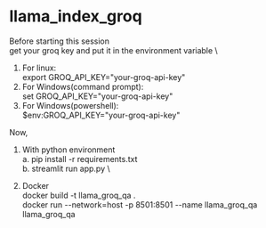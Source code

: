 # llama_index_groq

Before starting this session \
get your groq key and put it in the environment variable \
1. For linux: \
   export GROQ_API_KEY="your-groq-api-key"
2. For Windows(command prompt): \
   set GROQ_API_KEY="your-groq-api-key"
3. For Windows(powershell): \
   $env:GROQ_API_KEY="your-groq-api-key" 

Now, 

1. With python environment \
   a. pip install -r requirements.txt \
   b. streamlit run app.py \

2. Docker \
   docker build -t llama_groq_qa . \
   docker run --network=host -p 8501:8501 --name llama_groq_qa llama_groq_qa
